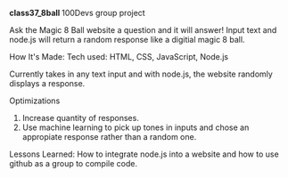<b> class37_8ball </b> 100Devs group project

Ask the Magic 8 Ball website a question and it will answer! Input text and node.js will return a random response like a digitial magic 8 ball.

How It's Made:
Tech used: HTML, CSS, JavaScript, Node.js

Currently takes in any text input and with node.js, the website randomly displays a response.

Optimizations 
1) Increase quantity of responses.
2) Use machine learning to pick up tones in inputs and chose an appropiate response rather than a random one.

Lessons Learned:
How to integrate node.js into a website and how to use github as a group to compile code. 
